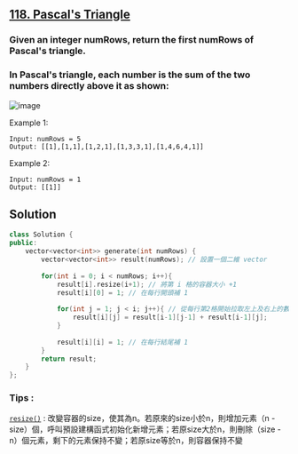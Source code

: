 ## [118. Pascal's Triangle](https://leetcode.com/problems/pascals-triangle/)

### Given an integer numRows, return the first numRows of Pascal's triangle.
### In Pascal's triangle, each number is the sum of the two numbers directly above it as shown:  
![image](https://upload.wikimedia.org/wikipedia/commons/0/0d/PascalTriangleAnimated2.gif)  


Example 1:
```
Input: numRows = 5
Output: [[1],[1,1],[1,2,1],[1,3,3,1],[1,4,6,4,1]]
```
Example 2:
```
Input: numRows = 1
Output: [[1]]
```


## Solution
```c++
class Solution {
public:
    vector<vector<int>> generate(int numRows) {
        vector<vector<int>> result(numRows); // 設置一個二維 vector
        
        for(int i = 0; i < numRows; i++){
            result[i].resize(i+1); // 將第 i 格的容器大小 +1
            result[i][0] = 1; // 在每行開頭補 1
            
            for(int j = 1; j < i; j++){ // 從每行第2格開始拉取左上及右上的數值相加
                result[i][j] = result[i-1][j-1] + result[i-1][j];
            }
            
            result[i][i] = 1; // 在每行結尾補 1
        }
        return result;
    }
};
```

### Tips :

[`resize()`](https://www.itread01.com/content/1545194733.html) : 改變容器的size，使其為n。若原來的size小於n，則增加元素（n - size）個，呼叫預設建構函式初始化新增元素；若原size大於n，則刪除（size - n）個元素，剩下的元素保持不變；若原size等於n，則容器保持不變
